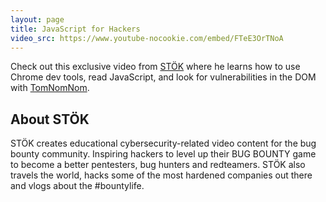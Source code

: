 ```yaml
---
layout: page
title: JavaScript for Hackers
video_src: https://www.youtube-nocookie.com/embed/FTeE3OrTNoA
---
```


Check out this exclusive video from [STÖK](https://twitter.com/STOKFredrik) where he learns how to use Chrome dev tools, read JavaScript, and look for vulnerabilities in the DOM with [TomNomNom](https://twitter.com/tomnomnom).

About STÖK
----------
STÖK creates educational cybersecurity-related video content for the bug bounty community. Inspiring hackers to level up their BUG BOUNTY game to become a better pentesters, bug hunters and redteamers. STÖK also travels the world, hacks some of the most hardened companies out there and vlogs about the #bountylife.
